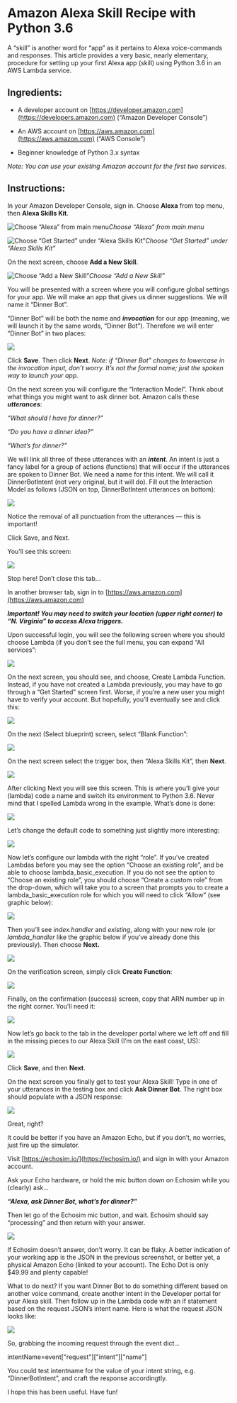 
# Amazon Alexa Skill Recipe with Python 3.6

A “skill” is another word for “app” as it pertains to Alexa voice-commands and responses. This article provides a very basic, nearly elementary, procedure for setting up your first Alexa app (skill) using Python 3.6 in an AWS Lambda service.

## Ingredients:

* A developer account on [https://developer.amazon.com](https://developers.amazon.com) (“Amazon Developer Console”)

* An AWS account on [https://aws.amazon.com](https://aws.amazon.com) (“AWS Console”)

* Beginner knowledge of Python 3.x syntax

*Note: You can use your existing Amazon account for the first two services.*

## Instructions:

In your Amazon Developer Console, sign in. Choose **Alexa** from top menu, then **Alexa Skills Kit**.

![Choose “Alexa” from main menu](https://cdn-images-1.medium.com/max/2244/1*aTvVdA8Fk0s2rnbu68KQbA.png)*Choose “Alexa” from main menu*

![Choose “Get Started” under “Alexa Skills Kit”](https://cdn-images-1.medium.com/max/2000/1*R0rbXiTrKccoP896V7K2DA.png)*Choose “Get Started” under “Alexa Skills Kit”*

On the next screen, choose **Add a New Skill**.

![Choose “Add a New Skill”](https://cdn-images-1.medium.com/max/2000/1*93zEs9QGE480WWhoE2HaXg.png)*Choose “Add a New Skill”*

You will be presented with a screen where you will configure global settings for your app. We will make an app that gives us dinner suggestions. We will name it “Dinner Bot”.

“Dinner Bot” will be both the name and ***invocation*** for our app (meaning, we will launch it by the same words, “Dinner Bot”). Therefore we will enter “Dinner Bot” in two places:

![](https://cdn-images-1.medium.com/max/4632/1*FDdQFEVK2H3CfjA_rvufbw.png)

Click **Save**. Then click **Next**. *Note: if “Dinner Bot” changes to lowercase in the invocation input, don’t worry. It’s not the formal name; just the spoken way to launch your app.*

On the next screen you will configure the “Interaction Model”. Think about what things you might want to ask dinner bot. Amazon calls these ***utterances***:

*“What should I have for dinner?”*

*“Do you have a dinner idea?”*

*“What’s for dinner?”*

We will link all three of these utterances with an ***intent***. An intent is just a fancy label for a group of actions (functions) that will occur if the utterances are spoken to Dinner Bot. We need a name for this intent. We will call it DinnerBotIntent (not very original, but it will do). Fill out the Interaction Model as follows (JSON on top, DinnerBotIntent utterances on bottom):

![](https://cdn-images-1.medium.com/max/2400/1*hiHocIBsEe9ppAuwGJ7RMA.png)

Notice the removal of all punctuation from the utterances — this is important!

Click Save, and Next.

You’ll see this screen:

![](https://cdn-images-1.medium.com/max/2280/1*iBf0Vz9SFNjMgh1CaujycA.png)

Stop here! Don’t close this tab…

In another browser tab, sign in to [https://aws.amazon.com](https://aws.amazon.com)

***Important! You may need to switch your location (upper right corner) to “N. Virginia” to access Alexa triggers.***

Upon successful login, you will see the following screen where you should choose Lambda (if you don’t see the full menu, you can expand “All services”:

![](https://cdn-images-1.medium.com/max/2812/1*BaXh2Dg1qigHRkF_rf-AdA.png)

On the next screen, you should see, and choose, Create Lambda Function. Instead, if you have not created a Lambda previously, you may have to go through a “Get Started” screen first. Worse, if you’re a new user you might have to verify your account. But hopefully, you’ll eventually see and click this:

![](https://cdn-images-1.medium.com/max/2304/1*SL0j6y2VUcB95s3Z0MHDhg.png)

On the next (Select blueprint) screen, select “Blank Function”:

![](https://cdn-images-1.medium.com/max/3148/1*bdTlzESiue-rJbjHi2O0dA.png)

On the next screen select the trigger box, then “Alexa Skills Kit”, then **Next**.

![](https://cdn-images-1.medium.com/max/3288/1*oOEgQ4Ix4sdLJXGAzHUB9w.png)

After clicking Next you will see this screen. This is where you’ll give your (lambda) code a name and switch its environment to Python 3.6. Never mind that I spelled Lambda wrong in the example. What’s done is done:

![](https://cdn-images-1.medium.com/max/3208/1*3hkb8nW8gMoX191gHgysmA.png)

Let’s change the default code to something just slightly more interesting:

![](https://cdn-images-1.medium.com/max/3164/1*XG4Vqjkn5mjmMAmGnTtWMQ.png)

Now let’s configure our lambda with the right “role”. If you’ve created Lambdas before you may see the option “Choose an existing role”, and be able to choose lambda_basic_execution. If you do not see the option to “Choose an existing role”, you should choose “Create a custom role” from the drop-down, which will take you to a screen that prompts you to create a lambda_basic_execution role for which you will need to click “Allow” (see graphic below):

![](https://cdn-images-1.medium.com/max/2000/1*EQBwfl1UL_A6dUhruCq4Bg.png)

Then you’ll see *index.handler* and *existing*, along with your new role (or *lambda_handler* like the graphic below if you’ve already done this previously). Then choose **Next.**

![](https://cdn-images-1.medium.com/max/3136/1*Tq_QvOTtHqxiOUljmPp7bg.png)

On the verification screen, simply click **Create Function**:

![](https://cdn-images-1.medium.com/max/2728/1*W7IRsMIF5QxjJ1Qec5N6CQ.png)

Finally, on the confirmation (success) screen, copy that ARN number up in the right corner. You’ll need it:

![](https://cdn-images-1.medium.com/max/3308/1*t9KQWCJ2-mHN7SO7EnXf-A.png)

Now let’s go back to the tab in the developer portal where we left off and fill in the missing pieces to our Alexa Skill (I’m on the east coast, US):

![](https://cdn-images-1.medium.com/max/2396/1*Q4JrZryROxSk7UYv2KhBNw.png)

Click **Save**, and then **Next**.

On the next screen you finally get to test your Alexa Skill! Type in one of your utterances in the testing box and click **Ask Dinner Bot**. The right box should populate with a JSON response:

![](https://cdn-images-1.medium.com/max/2464/1*YaxRHr0JYOM-xZLbZvaiWA.png)

Great, right?

It could be better if you have an Amazon Echo, but if you don’t, no worries, just fire up the simulator.

Visit [https://echosim.io/](https://echosim.io/) and sign in with your Amazon account.

Ask your Echo hardware, or hold the mic button down on Echosim while you (clearly) ask…

***“Alexa, ask Dinner Bot, what’s for dinner?”***

Then let go of the Echosim mic button, and wait. Echosim should say “processing” and then return with your answer.

![](https://cdn-images-1.medium.com/max/2744/1*vMZwQAKA8MRQdsEBB6qotQ.png)

If Echosim doesn’t answer, don’t worry. It can be flaky. A better indication of your working app is the JSON in the previous screenshot, or better yet, a physical Amazon Echo (linked to your account). The Echo Dot is only $49.99 and plenty capable!

What to do next? If you want Dinner Bot to do something different based on another voice command, create another intent in the Developer portal for your Alexa skill. Then follow up in the Lambda code with an if statement based on the request JSON’s intent name. Here is what the request JSON looks like:

![](https://cdn-images-1.medium.com/max/2000/1*cnzCISESjqPa6-eWeQgc4A.png)

So, grabbing the incoming request through the event dict…

intentName=event["request"]["intent"]["name"]

You could test intentname for the value of your intent string, e.g. “DinnerBotIntent”, and craft the response accordingtly.

I hope this has been useful. Have fun!
